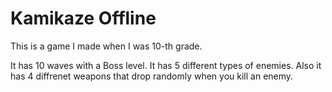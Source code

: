 # Kamikaze Offline
This is a game I made when I was 10-th grade.

It has 10 waves with a Boss level.
It has 5 different types of enemies.
Also it has 4 diffrenet weapons that drop randomly when you kill an enemy.

